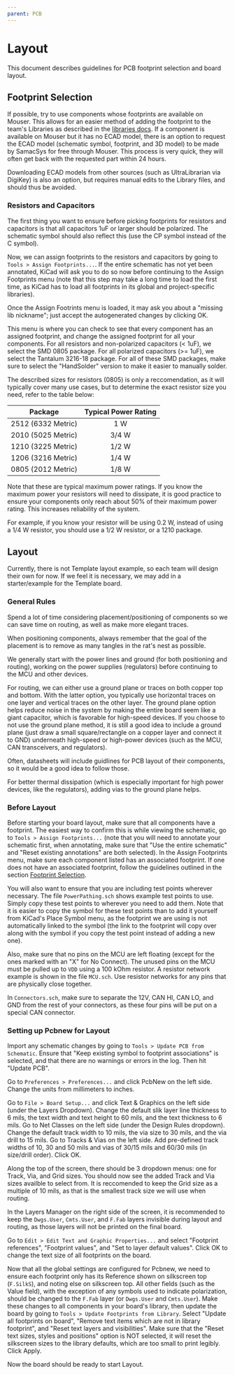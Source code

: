 ```yaml
---
parent: PCB
---
```


# Layout

This document describes guidelines for PCB footprint selection and board layout.

## Footprint Selection

If possible, try to use components whose footprints are available on Mouser. This allows for an easier method of adding the footprint to the team's Libraries as described in the [libraries docs](libraries.md). If a component is available on Mouser but it has no ECAD model, there is an option to request the ECAD model (schematic symbol, footprint, and 3D model) to be made by SamacSys for free through Mouser. This process is very quick, they will often get back with the requested part within 24 hours.

Downloading ECAD models from other sources (such as UltraLibrarian via DigiKey) is also an option, but requires manual edits to the Library files, and should thus be avoided.

### Resistors and Capacitors

The first thing you want to ensure before picking footprints for resistors and capacitors is that all capacitors 1uF or larger should be polarized. The schematic symbol should also reflect this (use the CP symbol instead of the C symbol).

Now, we can assign footprints to the resistors and capacitors by going to `Tools > Assign Footprints...`. If the entire schematic has not yet been annotated, KiCad will ask you to do so now before continuing to the Assign Footprints menu (note that this step may take a long time to load the first time, as KiCad has to load all footprints in its global and project-specific libraries).

Once the Assign Footrints menu is loaded, it may ask you about a "missing lib nickname"; just accept the autogenerated changes by clicking OK.

This menu is where you can check to see that every component has an assigned footprint, and change the assigned footprint for all your components. For all resistors and non-polarized capacitors (< 1uF), we select the SMD 0805 package. For all polarized capacitors (>= 1uF), we select the Tantalum 3216-18 package. For all of these SMD packages, make sure to select the "HandSolder" version to make it easier to manually solder.

The described sizes for resistors (0805) is only a reccomendation, as it will typically cover many use cases, but to determine the exact resistor size you need, refer to the table below:

| Package | Typical Power Rating |
| :---: | :---: |
| 2512 (6332 Metric) | 1 W |
| 2010 (5025 Metric) | 3/4 W |
| 1210 (3225 Metric) | 1/2 W |
| 1206 (3216 Metric) | 1/4 W |
| 0805 (2012 Metric) | 1/8 W |

Note that these are typical maximum power ratings. If you know the maximum power your resistors will need to dissipate, it is good practice to ensure your components only reach about 50% of their maximum power rating. This increases reliability of the system.

For example, if you know your resistor will be using 0.2 W, instead of using a 1/4 W resistor, you should use a 1/2 W resistor, or a 1210 package.

## Layout

Currently, there is not Template layout example, so each team will design their own for now. If we feel it is necessary, we may add in a starter/example for the Template board.

### General Rules

Spend a lot of time considering placement/positioning of components so we can save time on routing, as well as make more elegant traces.

When positioning components, always remember that the goal of the placement is to remove as many tangles in the rat's nest as possible.

We generally start with the power lines and ground (for both positioning and routing), working on the power supplies (regulators) before continuing to the MCU and other devices.

For routing, we can either use a ground plane or traces on both copper top and bottom. With the latter option, you typically use horizontal traces on one layer and vertical traces on the other layer. The ground plane option helps reduce noise in the system by making the entire board seem like a giant capacitor, which is favorable for high-speed devices. If you choose to not use the ground plane method, it is still a good idea to include a ground plane (just draw a small square/rectangle on a copper layer and connect it to GND) underneath high-speed or high-power devices (such as the MCU, CAN transceivers, and regulators).

Often, datasheets will include guidlines for PCB layout of their components, so it would be a good idea to follow those.

For better thermal dissipation (which is especially important for high power devices, like the regulators), adding vias to the ground plane helps.

### Before Layout

Before starting your board layout, make sure that all components have a footprint. The easiest way to confirm this is while viewing the schematic, go to `Tools > Assign Footprints...` (note that you will need to annotate your schematic first, when annotating, make sure that "Use the entire schematic" and "Reset existing annotations" are both selected). In the Assign Footprints menu, make sure each component listed has an associated footprint. If one does not have an associated footprint, follow the guidelines outlined in the section [Footprint Selection](#Footprint-Selection).

You will also want to ensure that you are including test points wherever necessary. The file `PowerPathing.sch` shows example test points to use. Simply copy these test points to wherever you need to add them. Note that it is easier to copy the symbol for these test points than to add it yourself from KiCad's Place Symbol menu, as the footprint we are using is not automatically linked to the symbol (the link to the footprint will copy over along with the symbol if you copy the test point instead of adding a new one).

Also, make sure that no pins on the MCU are left floating (except for the ones marked with an "X" for No Connect). The unused pins on the MCU must be pulled up to `VDD` using a 100 kOhm resistor. A resistor network example is shown in the file `MCU.sch`. Use resistor networks for any pins that are physically close together.

In `Connectors.sch`, make sure to separate the 12V, CAN HI, CAN LO, and GND from the rest of your connectors, as these four pins will be put on a special CAN connector.

### Setting up Pcbnew for Layout

Import any schematic changes by going to `Tools > Update PCB from Schematic`. Ensure that "Keep existing symbol to footprint associations" is selected, and that there are no warnings or errors in the log. Then hit "Update PCB".

Go to `Preferences > Preferences...` and click PcbNew on the left side. Change the units from millimeters to inches.

Go to `File > Board Setup...` and click Text & Graphics on the left side (under the Layers Dropdown). Change the default slik layer line thickness to 6 mils, the text width and text height to 60 mils, and the text thickness to 6 mils. Go to Net Classes on the left side (under the Design Rules dropdown). Change the default track width to 10 mils, the via size to 30 mils, and the via drill to 15 mils. Go to Tracks & Vias on the left side. Add pre-defined track widths of 10, 30 and 50 mils and vias of 30/15 mils and 60/30 mils (in size/drill order). Click OK.

Along the top of the screen, there should be 3 dropdown menus: one for Track, Via, and Grid sizes. You should now see the added Track and Via sizes availble to select from. It is reccomended to keep the Grid size as a multiple of 10 mils, as that is the smallest track size we will use when routing.

In the Layers Manager on the right side of the screen, it is recommended to keep the `Dwgs.User`, `Cmts.User`, and `F.Fab` layers invisible during layout and routing, as those layers will not be printed on the final board.

Go to `Edit > Edit Text and Graphic Properties...` and select "Footprint references", "Footprint values", and "Set to layer default values". Click OK to change the text size of all footprints on the board.

Now that all the global settings are configured for Pcbnew, we need to ensure each footprint only has its Reference shown on silkscreen top (`F.SilkS`), and noting else on silkscreen top. All other fields (such as the Value field), with the exception of any symbols used to indicate polarization, should be changed to the `F.Fab` layer (or `Dwgs.User` and `Cmts.User`). Make these changes to all components in your board's library, then update the board by going to `Tools > Update Footprints from Library`. Select "Update all footprints on board", "Remove text items which are not in library footprint", and "Reset text layers and visibilities". Make sure that the "Reset text sizes, styles and positions" option is NOT selected, it will reset the silkscreen sizes to the library defaults, which are too small to print legibly. Click Apply.

Now the board should be ready to start Layout.